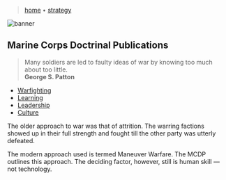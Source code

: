 > [home](../)
> &bull; [strategy](/strategy)

![banner](/mcdp/photos/banner.png)

## Marine Corps Doctrinal Publications

> Many soldiers are led to faulty ideas of war by knowing too much about too little.  
> **George S. Patton**

* [Warfighting](warfighting)
* [Learning](learning)
* [Leadership](leadership)
* [Culture](culture)

The older approach to war was that of attrition.  The warring factions showed up in their full strength and fought till the other party was utterly defeated.

The modern approach used is termed Maneuver Warfare.  The MCDP outlines this approach.  The deciding factor, however, still is human skill — not technology.
